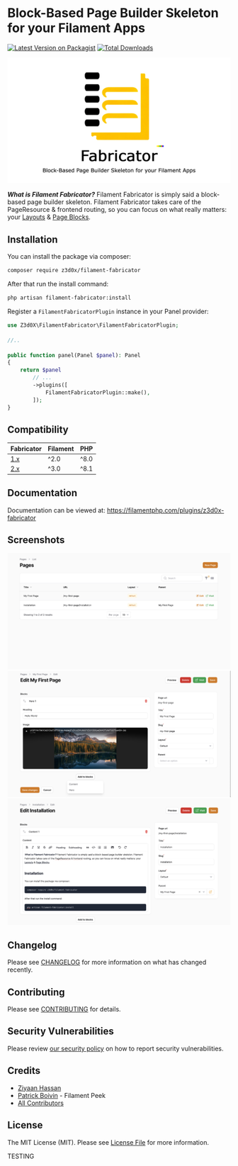 # Block-Based Page Builder Skeleton for your Filament Apps

[![Latest Version on Packagist](https://img.shields.io/packagist/v/z3d0x/filament-fabricator.svg?style=for-the-badge)](https://packagist.org/packages/z3d0x/filament-fabricator)
[![Total Downloads](https://img.shields.io/packagist/dt/z3d0x/filament-fabricator.svg?style=for-the-badge)](https://packagist.org/packages/z3d0x/filament-fabricator)

<p align="center">
  <img alt="fabricator banner" src="https://raw.githubusercontent.com/z3d0x/filament-fabricator/2.x/art/banner.jpg" />
</p>

***What is Filament Fabricator?*** Filament Fabricator is simply said a block-based page builder skeleton. Filament Fabricator takes care of the PageResource & frontend routing, so you can focus on what really matters: your [Layouts](https://filamentphp.com/plugins/z3d0x-fabricator#layouts) & [Page Blocks](https://filamentphp.com/plugins/z3d0x-fabricator#page-blocks).

## Installation

You can install the package via composer:

```bash
composer require z3d0x/filament-fabricator
```


After that run the install command:
```bash
php artisan filament-fabricator:install
```

Register a `FilamentFabricatorPlugin` instance in your Panel provider:

```php
use Z3d0X\FilamentFabricator\FilamentFabricatorPlugin;

//..

public function panel(Panel $panel): Panel
{
    return $panel
        // ...
        ->plugins([
            FilamentFabricatorPlugin::make(),
        ]);
}
```

## Compatibility
| Fabricator | Filament | PHP |
|------|----------|--------|
| [1.x](https://github.com/z3d0x/filament-fabricator/tree/1.x) | ^2.0 | ^8.0 |
| [2.x](https://github.com/z3d0x/filament-fabricator/tree/2.x) | ^3.0 | ^8.1 |

## Documentation

Documentation can be viewed at: https://filamentphp.com/plugins/z3d0x-fabricator

## Screenshots

<img alt="fabricator-index" src="https://raw.githubusercontent.com/z3d0x/filament-fabricator/2.x/art/list-screenshot.png">
<img alt="fabricator-edit-1" src="https://raw.githubusercontent.com/z3d0x/filament-fabricator/2.x/art/edit-screenshot-1.png">
<img alt="fabricator-edit-2" src="https://raw.githubusercontent.com/z3d0x/filament-fabricator/2.x/art/edit-screenshot-2.png">

## Changelog

Please see [CHANGELOG](CHANGELOG.md) for more information on what has changed recently.

## Contributing

Please see [CONTRIBUTING](.github/CONTRIBUTING.md) for details.

## Security Vulnerabilities

Please review [our security policy](../../security/policy) on how to report security vulnerabilities.

## Credits

- [Ziyaan Hassan](https://github.com/Z3d0X)
- [Patrick Boivin](https://github.com/pboivin) - Filament Peek
- [All Contributors](../../contributors)

## License

The MIT License (MIT). Please see [License File](LICENSE.md) for more information.


TESTING